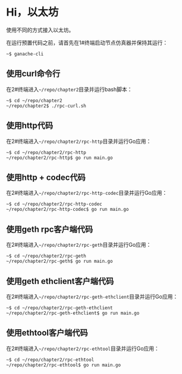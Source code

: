 # Hi，以太坊

使用不同的方式接入以太坊。

在运行预置代码之前，请首先在1#终端启动节点仿真器并保持其运行：

```
~$ ganache-cli
```

## 使用curl命令行

在2#终端进入`~/repo/chapter2`目录并运行bash脚本：

```
~$ cd ~/repo/chapter2
~/repo/chapter2$ ./rpc-curl.sh
```

## 使用http代码

在2#终端进入`~/repo/chapter2/rpc-http`目录并运行Go应用：

```
~$ cd ~/repo/chapter2/rpc-http
~/repo/chapter2/rpc-http$ go run main.go
```

## 使用http + codec代码

在2#终端进入`~/repo/chapter2/rpc-http-codec`目录并运行Go应用：

```
~$ cd ~/repo/chapter2/rpc-http-codec
~/repo/chapter2/rpc-http-codec$ go run main.go
```

## 使用geth rpc客户端代码

在2#终端进入`~/repo/chapter2/rpc-geth`目录并运行Go应用：

```
~$ cd ~/repo/chapter2/rpc-geth
~/repo/chapter2/rpc-geth$ go run main.go
```

## 使用geth ethclient客户端代码

在2#终端进入`~/repo/chapter2/rpc-geth-ethclient`目录并运行Go应用：

```
~$ cd ~/repo/chapter2/rpc-geth-ethclient
~/repo/chapter2/rpc-geth-ethclient$ go run main.go
```

## 使用ethtool客户端代码

在2#终端进入`~/repo/chapter2/rpc-ethtool`目录并运行Go应用：

```
~$ cd ~/repo/chapter2/rpc-ethtool
~/repo/chapter2/rpc-ethtool$ go run main.go
```
